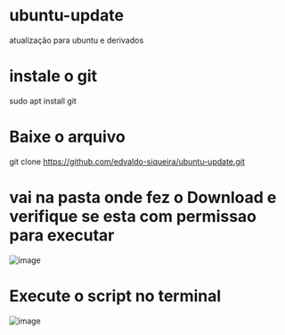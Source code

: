 # ubuntu-update
atualização para ubuntu e derivados

# instale o git
sudo apt install git

# Baixe o arquivo
git clone https://github.com/edvaldo-siqueira/ubuntu-update.git

# vai na pasta onde fez o Download e verifique se esta com permissao para executar 
![image](https://github.com/edvaldo-siqueira/ubuntu-update/assets/114688418/ad1cd7d8-37fa-4d9c-aacd-588379b74bed)

# Execute o script no terminal 
![image](https://github.com/edvaldo-siqueira/ubuntu-update/assets/114688418/4e23e8b6-2862-4f2e-b0cf-6e3166ca9e57)

